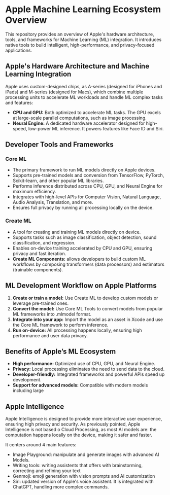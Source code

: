 # Apple Machine Learning Ecosystem Overview

This repository provides an overview of Apple's hardware architecture, tools, and frameworks for Machine Learning (ML) integration. It introduces native tools to build intelligent, high-performance, and privacy-focused applications.

## Apple's Hardware Architecture and Machine Learning Integration

Apple uses custom-designed chips, as A-series (designed for iPhones and iPads) and M-series (designed for Macs), which combine multiple processing units to accelerate ML workloads and handle ML complex tasks and features:

- **CPU and GPU:** Both optimized to accelerate ML tasks. The GPU excels at large-scale parallel computations, such as image processing.
- **Neural Engine:** A dedicated hardware accelerator designed for high-speed, low-power ML inference. It powers features like Face ID and Siri.

## Developer Tools and Frameworks

### Core ML

- The primary framework to run ML models directly on Apple devices.
- Supports pre-trained models and conversion from TensorFlow, PyTorch, Scikit-learn, and other popular ML libraries.
- Performs inference distributed across CPU, GPU, and Neural Engine for maximum efficiency.
- Integrates with high-level APIs for Computer Vision, Natural Language, Audio Analysis, Translation, and more.
- Ensures full privacy by running all processing locally on the device.

### Create ML

- A tool for creating and training ML models directly on device.
- Supports tasks such as image classification, object detection, sound classification, and regression.
- Enables on-device training accelerated by CPU and GPU, ensuring privacy and fast iteration.
- **Create ML Components:** allows developers to build custom ML workflows by composing transformers (data processors) and estimators (trainable components).

## ML Development Workflow on Apple Platforms

1. **Create or train a model:** Use Create ML to develop custom models or leverage pre-trained ones.
2. **Convert the model:** Use Core ML Tools to convert models from popular ML frameworks into .mlmodel format.
3. **Integrate into your app:** Import the model as an asset in Xcode and use the Core ML framework to perform inference.
4. **Run on-device:** All processing happens locally, ensuring high performance and user data privacy.

## Benefits of Apple’s ML Ecosystem

- **High performance:** Optimized use of CPU, GPU, and Neural Engine.
- **Privacy:** Local processing eliminates the need to send data to the cloud.
- **Developer-friendly:** Integrated frameworks and powerful APIs speed up development.
- **Support for advanced models:** Compatible with modern models including large

## Apple Intelligence

Apple Intelligence is designed to provide more interactive user experience, ensuring high privacy and security. As previously pointed, Apple Intelligence is not based o Cloud Processing, as most AI models are: the computation happens locally on the device, making it safer and faster.

It centers around 4 main features:
- Image Playground: manipulate and generate images with advanced AI Models.  
- Writing tools: writing assistents that offers with brainstorming, correcting and refining your text  
- Genmoji: emoji generation with vision prompts and AI customization
- Siri: updated version of Apple's voice assistent. It is integrated with ChatGPT, handling more complex commands.
  

